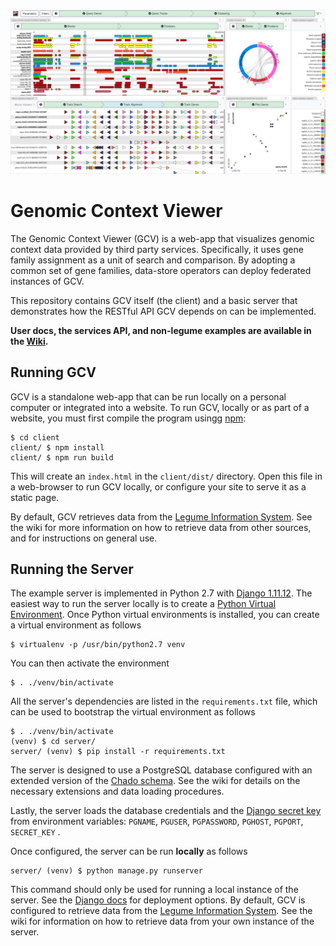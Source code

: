 ![Genome Context Viewer screenshot](/doc/img/screenshot.png)

# Genomic Context Viewer
The Genomic Context Viewer (GCV) is a web-app that visualizes genomic context data provided by third party services.
Specifically, it uses gene family assignment as a unit of search and comparison.
By adopting a common set of gene families, data-store operators can deploy federated instances of GCV.

This repository contains GCV itself (the client) and a basic server that demonstrates how the RESTful API GCV depends on can be implemented. 

**User docs, the services API, and non-legume examples are available in the [Wiki](https://github.com/legumeinfo/lis_context_viewer/wiki).**

## Running GCV
GCV is a standalone web-app that can be run locally on a personal computer or integrated into a website.
To run GCV, locally or as part of a website, you must first compile the program usingg [npm](https://www.npmjs.com/):

    $ cd client
    client/ $ npm install
    client/ $ npm run build
    
This will create an `index.html` in the `client/dist/` directory.
Open this file in a web-browser to run GCV locally, or configure your site to serve it as a static page.

By default, GCV retrieves data from the [Legume Information System](http://legumeinfo.org/home).
See the wiki for more information on how to retrieve data from other sources, and for instructions on general use.

## Running the Server
The example server is implemented in Python 2.7 with [Django 1.11.12](https://www.djangoproject.com/).
The easiest way to run the server locally is to create a [Python Virtual Environment](http://docs.python-guide.org/en/latest/dev/virtualenvs/).
Once Python virtual environments is installed, you can create a virtual environment as follows

    $ virtualenv -p /usr/bin/python2.7 venv

You can then activate the environment

    $ . ./venv/bin/activate

All the server's dependencies are listed in the `requirements.txt` file, which can be used to bootstrap the virtual environment as follows

    $ . ./venv/bin/activate
    (venv) $ cd server/
    server/ (venv) $ pip install -r requirements.txt

The server is designed to use a PostgreSQL database configured with an extended version of the [Chado schema](http://gmod.org/wiki/Chado_-_Getting_Started).
See the wiki for details on the necessary extensions and data loading procedures.

Lastly, the server loads the database credentials and the [Django secret key](https://docs.djangoproject.com/en/1.9/ref/settings/#std:setting-SECRET_KEY) from environment variables: `PGNAME`, `PGUSER`, `PGPASSWORD`, `PGHOST`, `PGPORT`, `SECRET_KEY` .

Once configured, the server can be run **locally** as follows

    server/ (venv) $ python manage.py runserver

This command should only be used for running a local instance of the server.
See the [Django docs](https://docs.djangoproject.com/es/1.9/howto/deployment/) for deployment options.
By default, GCV is configured to retrieve data from the [Legume Information System](http://legumeinfo.org/home).
See the wiki for information on how to retrieve data from your own instance of the server.
